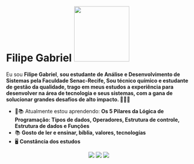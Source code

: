 # Filipe Gabriel <img src="https://cdnb.artstation.com/p/assets/images/images/050/950/883/original/vitalik-egorov-enemy3attack.gif?1656158639" width="150px">        

Eu sou <strong>Filipe Gabriel</strong>, <strong>sou estudante de Análise e Desenvolvimento de Sistemas pela Faculdade Senac-Recife, Sou técnico químico e estudante de gestão da qualidade, trago em meus estudos a experiência para desenvolver na área de tecnologia e seus sistemas, com a gana de solucionar grandes desafios de alto impacto. </strong> 👨🏻‍💻 

- 🚀📚 Atualmente estou aprendendo: <strong> Os 5 Pilares da Lógica de Programação: Tipos de dados, Operadores, Estrutura de controle, Estrutura de dados e Funções </strong> 
- 📚  <strong> Gosto de ler e ensinar, bíblia, valores, tecnologías </strong>
- 🖥️ <strong> Constância dos estudos </strong>

<div align="center">

  <a href="#" alt="Gmail">
    <img src="https://img.shields.io/badge/-Gmail-FF0000?style=flat-square&labelColor=FF0000&logo=gmail&logoColor=white&link=LINK-DO-SEU-EMAIL"/></a>

  <a href="#" alt="Linkedin">
    <img src="https://img.shields.io/badge/-Linkedin-0e76a8?style=flat-square&logo=Linkedin&logoColor=white&link=LINK-DO-SEU-LINKEDIN" /></a>

  <a href="#" alt="Instagram">
    <img src="https://img.shields.io/badge/-Instagram-DF0174?style=flat-square&labelColor=DF0174&logo=instagram&logoColor=white&link=LINK-DO-SEU-INSTAGRAM"/></a>

</div>

